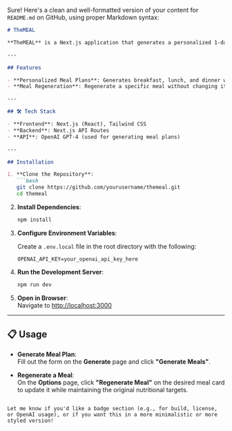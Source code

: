 Sure! Here's a clean and well-formatted version of your content for `README.md` on GitHub, using proper Markdown syntax:

```markdown
# TheMEAL

**TheMEAL** is a Next.js application that generates a personalized 1‑day meal plan based on user inputs such as gender, age, height, weight, goals, activity level, health conditions, and dietary restrictions. It also allows users to regenerate a single meal while keeping the nutritional values of the other meals unchanged.

---

## Features

- **Personalized Meal Plans**: Generates breakfast, lunch, and dinner with detailed nutritional breakdowns.
- **Meal Regeneration**: Regenerate a specific meal without changing its targeted nutritional values.

---

## 🛠 Tech Stack

- **Frontend**: Next.js (React), Tailwind CSS  
- **Backend**: Next.js API Routes  
- **API**: OpenAI GPT‑4 (used for generating meal plans)

---

## Installation

1. **Clone the Repository**:
   ```bash
   git clone https://github.com/yourusername/themeal.git
   cd themeal
   ```

2. **Install Dependencies**:
   ```bash
   npm install
   ```

3. **Configure Environment Variables**:

   Create a `.env.local` file in the root directory with the following:

   ```env
   OPENAI_API_KEY=your_openai_api_key_here
   ```

4. **Run the Development Server**:
   ```bash
   npm run dev
   ```

5. **Open in Browser**:  
   Navigate to [http://localhost:3000](http://localhost:3000)

---

## 📋 Usage

- **Generate Meal Plan**:  
  Fill out the form on the **Generate** page and click **"Generate Meals"**.

- **Regenerate a Meal**:  
  On the **Options** page, click **"Regenerate Meal"** on the desired meal card to update it while maintaining the original nutritional targets.


```

Let me know if you'd like a badge section (e.g., for build, license, or OpenAI usage), or if you want this in a more minimalistic or more styled version!
